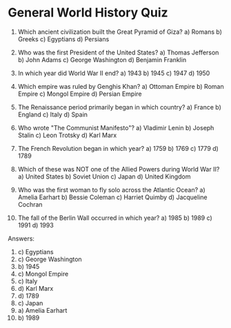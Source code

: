 # General World History Quiz

1. Which ancient civilization built the Great Pyramid of Giza?
   a) Romans
   b) Greeks
   c) Egyptians
   d) Persians

2. Who was the first President of the United States?
   a) Thomas Jefferson
   b) John Adams
   c) George Washington
   d) Benjamin Franklin

3. In which year did World War II end?
   a) 1943
   b) 1945
   c) 1947
   d) 1950

4. Which empire was ruled by Genghis Khan?
   a) Ottoman Empire
   b) Roman Empire
   c) Mongol Empire
   d) Persian Empire

5. The Renaissance period primarily began in which country?
   a) France
   b) England
   c) Italy
   d) Spain

6. Who wrote "The Communist Manifesto"?
   a) Vladimir Lenin
   b) Joseph Stalin
   c) Leon Trotsky
   d) Karl Marx

7. The French Revolution began in which year?
   a) 1759
   b) 1769
   c) 1779
   d) 1789

8. Which of these was NOT one of the Allied Powers during World War II?
   a) United States
   b) Soviet Union
   c) Japan
   d) United Kingdom

9. Who was the first woman to fly solo across the Atlantic Ocean?
   a) Amelia Earhart
   b) Bessie Coleman
   c) Harriet Quimby
   d) Jacqueline Cochran

10. The fall of the Berlin Wall occurred in which year?
    a) 1985
    b) 1989
    c) 1991
    d) 1993

Answers:
1. c) Egyptians
2. c) George Washington
3. b) 1945
4. c) Mongol Empire
5. c) Italy
6. d) Karl Marx
7. d) 1789
8. c) Japan
9. a) Amelia Earhart
10. b) 1989

